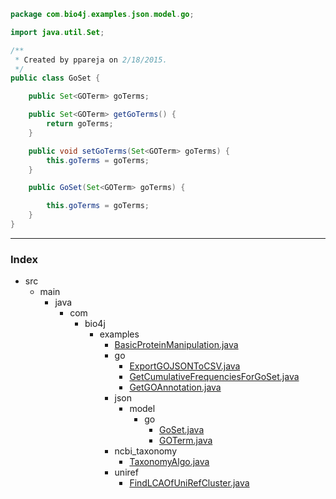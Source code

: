 
```java
package com.bio4j.examples.json.model.go;

import java.util.Set;

/**
 * Created by ppareja on 2/18/2015.
 */
public class GoSet {

	public Set<GOTerm> goTerms;

	public Set<GOTerm> getGoTerms() {
		return goTerms;
	}

	public void setGoTerms(Set<GOTerm> goTerms) {
		this.goTerms = goTerms;
	}

	public GoSet(Set<GOTerm> goTerms) {

		this.goTerms = goTerms;
	}
}

```


------

### Index

+ src
  + main
    + java
      + com
        + bio4j
          + examples
            + [BasicProteinManipulation.java][main\java\com\bio4j\examples\BasicProteinManipulation.java]
            + go
              + [ExportGOJSONToCSV.java][main\java\com\bio4j\examples\go\ExportGOJSONToCSV.java]
              + [GetCumulativeFrequenciesForGoSet.java][main\java\com\bio4j\examples\go\GetCumulativeFrequenciesForGoSet.java]
              + [GetGOAnnotation.java][main\java\com\bio4j\examples\go\GetGOAnnotation.java]
            + json
              + model
                + go
                  + [GoSet.java][main\java\com\bio4j\examples\json\model\go\GoSet.java]
                  + [GOTerm.java][main\java\com\bio4j\examples\json\model\go\GOTerm.java]
            + ncbi_taxonomy
              + [TaxonomyAlgo.java][main\java\com\bio4j\examples\ncbi_taxonomy\TaxonomyAlgo.java]
            + uniref
              + [FindLCAOfUniRefCluster.java][main\java\com\bio4j\examples\uniref\FindLCAOfUniRefCluster.java]

[main\java\com\bio4j\examples\BasicProteinManipulation.java]: ..\..\..\BasicProteinManipulation.java.md
[main\java\com\bio4j\examples\go\ExportGOJSONToCSV.java]: ..\..\..\go\ExportGOJSONToCSV.java.md
[main\java\com\bio4j\examples\go\GetCumulativeFrequenciesForGoSet.java]: ..\..\..\go\GetCumulativeFrequenciesForGoSet.java.md
[main\java\com\bio4j\examples\go\GetGOAnnotation.java]: ..\..\..\go\GetGOAnnotation.java.md
[main\java\com\bio4j\examples\json\model\go\GoSet.java]: GoSet.java.md
[main\java\com\bio4j\examples\json\model\go\GOTerm.java]: GOTerm.java.md
[main\java\com\bio4j\examples\ncbi_taxonomy\TaxonomyAlgo.java]: ..\..\..\ncbi_taxonomy\TaxonomyAlgo.java.md
[main\java\com\bio4j\examples\uniref\FindLCAOfUniRefCluster.java]: ..\..\..\uniref\FindLCAOfUniRefCluster.java.md